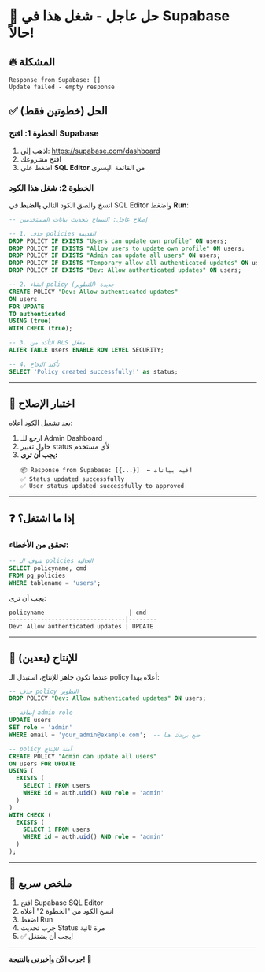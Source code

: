 # 🚨 حل عاجل - شغل هذا في Supabase حالاً!

## 🔥 المشكلة
```
Response from Supabase: []
Update failed - empty response
```

## ✅ الحل (خطوتين فقط)

### **الخطوة 1: افتح Supabase**
1. اذهب إلى: https://supabase.com/dashboard
2. افتح مشروعك
3. اضغط على **SQL Editor** من القائمة اليسرى

### **الخطوة 2: شغل هذا الكود**

انسخ والصق الكود التالي **بالضبط** في SQL Editor واضغط **Run**:

```sql
-- إصلاح عاجل: السماح بتحديث بيانات المستخدمين

-- 1. حذف policies القديمة
DROP POLICY IF EXISTS "Users can update own profile" ON users;
DROP POLICY IF EXISTS "Allow users to update own profile" ON users;
DROP POLICY IF EXISTS "Admin can update all users" ON users;
DROP POLICY IF EXISTS "Temporary allow all authenticated updates" ON users;
DROP POLICY IF EXISTS "Dev: Allow authenticated updates" ON users;

-- 2. إنشاء policy جديدة (للتطوير)
CREATE POLICY "Dev: Allow authenticated updates"
ON users
FOR UPDATE
TO authenticated
USING (true)
WITH CHECK (true);

-- 3. التأكد من RLS مفعّل
ALTER TABLE users ENABLE ROW LEVEL SECURITY;

-- 4. تأكيد النجاح
SELECT 'Policy created successfully!' as status;
```

---

## 🧪 اختبار الإصلاح

بعد تشغيل الكود أعلاه:

1. ارجع للـ Admin Dashboard
2. حاول تغيير status لأي مستخدم
3. **يجب أن ترى:**
   ```
   📦 Response from Supabase: [{...}]  ← فيه بيانات!
   ✅ Status updated successfully
   ✅ User status updated successfully to approved
   ```

---

## ❓ إذا ما اشتغل؟

### تحقق من الأخطاء:

```sql
-- شوف الـ policies الحالية
SELECT policyname, cmd 
FROM pg_policies 
WHERE tablename = 'users';
```

يجب أن ترى:
```
policyname                        | cmd
---------------------------------|--------
Dev: Allow authenticated updates | UPDATE
```

---

## 🔐 للإنتاج (بعدين)

عندما تكون جاهز للإنتاج، استبدل الـ policy أعلاه بهذا:

```sql
-- حذف policy التطوير
DROP POLICY "Dev: Allow authenticated updates" ON users;

-- إضافة admin role
UPDATE users 
SET role = 'admin' 
WHERE email = 'your_admin@example.com';  -- ضع بريدك هنا

-- policy آمنة للإنتاج
CREATE POLICY "Admin can update all users"
ON users FOR UPDATE
USING (
  EXISTS (
    SELECT 1 FROM users
    WHERE id = auth.uid() AND role = 'admin'
  )
)
WITH CHECK (
  EXISTS (
    SELECT 1 FROM users
    WHERE id = auth.uid() AND role = 'admin'
  )
);
```

---

## 🎯 ملخص سريع

1. افتح Supabase SQL Editor
2. انسخ الكود من "الخطوة 2" أعلاه
3. اضغط Run
4. جرب تحديث Status مرة ثانية
5. ✅ يجب أن يشتغل!

---

**جرب الآن وأخبرني بالنتيجة!** 🚀
